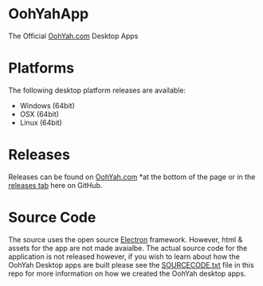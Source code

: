 # OohYahApp
The Official [OohYah.com](https://oohyah.com) Desktop Apps

# Platforms

The following desktop platform releases are available:
- Windows (64bit)
- OSX (64bit)
- Linux (64bit)

# Releases

Releases can be found on [OohYah.com](https://oohyah.com) *at the bottom of the page or in the [releases tab](https://github.com/oohyah/OohYahApp/releases "Download OohYah") here on GitHub.

# Source Code

The source uses the open source [Electron](https://electronjs.org/) framework. However, html & assets for the app are not made avaialbe. The actual source code
for the application is not released however, if you wish to learn about how the OohYah Desktop apps are built please see the [SOURCECODE.txt](https://github.com/oohyah/OohYahApp/blob/master/SOURCECODE.txt) file in this repo for more information on how we created the OohYah desktop apps.
